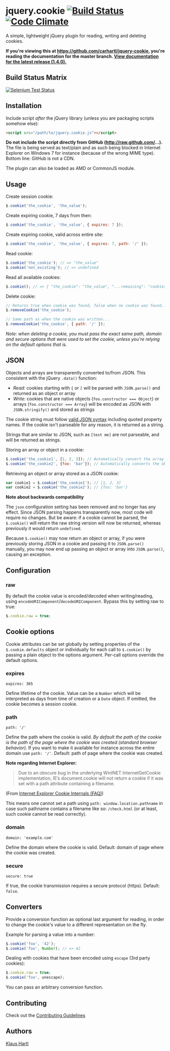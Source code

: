 # jquery.cookie [![Build Status](https://travis-ci.org/carhartl/jquery-cookie.png?branch=master)](https://travis-ci.org/carhartl/jquery-cookie) [![Code Climate](https://codeclimate.com/github/carhartl/jquery-cookie.png)](https://codeclimate.com/github/carhartl/jquery-cookie)

A simple, lightweight jQuery plugin for reading, writing and deleting cookies.

**If you're viewing this at https://github.com/carhartl/jquery-cookie, you're reading the documentation for the master branch.
[View documentation for the latest release (1.4.0).](https://github.com/carhartl/jquery-cookie/tree/v1.4.0)**

## Build Status Matrix

[![Selenium Test Status](https://saucelabs.com/browser-matrix/jquery-cookie.svg)](https://saucelabs.com/u/jquery-cookie)

## Installation

Include script *after* the jQuery library (unless you are packaging scripts somehow else):

```html
<script src="/path/to/jquery.cookie.js"></script>
```

**Do not include the script directly from GitHub (http://raw.github.com/...).** The file is being served as text/plain and as such being blocked
in Internet Explorer on Windows 7 for instance (because of the wrong MIME type). Bottom line: GitHub is not a CDN.

The plugin can also be loaded as AMD or CommonJS module.

## Usage

Create session cookie:

```javascript
$.cookie('the_cookie', 'the_value');
```

Create expiring cookie, 7 days from then:

```javascript
$.cookie('the_cookie', 'the_value', { expires: 7 });
```

Create expiring cookie, valid across entire site:

```javascript
$.cookie('the_cookie', 'the_value', { expires: 7, path: '/' });
```

Read cookie:

```javascript
$.cookie('the_cookie'); // => "the_value"
$.cookie('not_existing'); // => undefined
```

Read all available cookies:

```javascript
$.cookie(); // => { "the_cookie": "the_value", "...remaining": "cookies" }
```

Delete cookie:

```javascript
// Returns true when cookie was found, false when no cookie was found...
$.removeCookie('the_cookie');

// Same path as when the cookie was written...
$.removeCookie('the_cookie', { path: '/' });
```

*Note: when deleting a cookie, you must pass the exact same path, domain and secure options that were used to set the cookie, unless you're relying on the default options that is.*

## JSON

Objects and arrays are transparently converted to/from JSON. This consistent with the jQuery `.data()` function:

- *Read:* cookies starting with `{` or `[` will be parsed with `JSON.parse()` and returned as an object or array
- *Write:* cookies that are native objects (`foo.constructor === Object`) or arrays (`foo.constructor === Array`) will be encoded as JSON with `JSON.stringify()` and stored as strings

The cookie string must follow [valid JSON syntax](http://en.wikipedia.org/wiki/JSON#Data_types.2C_syntax_and_example) including quoted property names. If the cookie isn't parseable for any reason, it is returned as a string.

Strings that are similar to JSON, such as `[test me]` are not parseable, and will be returned as strings.

Storing an array or object in a cookie:

```javascript
$.cookie('the_cookie1', [1, 2, 3]); // Automatically convert the array to JSON.
$.cookie('the_cookie2', {foo: 'bar'}); // Automatically converts the object to JSON.
```

Retrieving an object or array stored as a JSON cookie:

```javascript
var cookie1 = $.cookie('the_cookie1'); // [1, 2, 3]
var cookie2 = $.cookie('the_cookie2'); // {foo: 'bar'}
```

**Note about backwards compatibility**

The `json` configuration setting has been removed and no longer has any effect. Since JSON parsing happens transparently now, most code will require no changes. But be aware: if a cookie cannot be parsed, the `$.cookie()` will return the raw string version will now be returned, whereas previously it would return `undefined`.

Because `$.cookie()` may now return an object or array, if you were previously storing JSON in a cookie and passing it to `JSON.parse()` manually, you may now end up passing an object or array into `JSON.parse()`, causing an exception.

## Configuration

### raw

By default the cookie value is encoded/decoded when writing/reading, using `encodeURIComponent`/`decodeURIComponent`. Bypass this by setting raw to true:

```javascript
$.cookie.raw = true;
```

## Cookie options

Cookie attributes can be set globally by setting properties of the `$.cookie.defaults` object or individually for each call to `$.cookie()` by passing a plain object to the options argument. Per-call options override the default options.

### expires

    expires: 365

Define lifetime of the cookie. Value can be a `Number` which will be interpreted as days from time of creation or a `Date` object. If omitted, the cookie becomes a session cookie.

### path

    path: '/'

Define the path where the cookie is valid. *By default the path of the cookie is the path of the page where the cookie was created (standard browser behavior).* If you want to make it available for instance across the entire domain use `path: '/'`. Default: path of page where the cookie was created.

**Note regarding Internet Explorer:**

> Due to an obscure bug in the underlying WinINET InternetGetCookie implementation, IE’s document.cookie will not return a cookie if it was set with a path attribute containing a filename.

(From [Internet Explorer Cookie Internals (FAQ)](http://blogs.msdn.com/b/ieinternals/archive/2009/08/20/wininet-ie-cookie-internals-faq.aspx))

This means one cannot set a path using `path: window.location.pathname` in case such pathname contains a filename like so: `/check.html` (or at least, such cookie cannot be read correctly).

### domain

    domain: 'example.com'

Define the domain where the cookie is valid. Default: domain of page where the cookie was created.

### secure

    secure: true

If true, the cookie transmission requires a secure protocol (https). Default: `false`.

## Converters

Provide a conversion function as optional last argument for reading, in order to change the cookie's value
to a different representation on the fly.

Example for parsing a value into a number:

```javascript
$.cookie('foo', '42');
$.cookie('foo', Number); // => 42
```

Dealing with cookies that have been encoded using `escape` (3rd party cookies):

```javascript
$.cookie.raw = true;
$.cookie('foo', unescape);
```

You can pass an arbitrary conversion function.

## Contributing

Check out the [Contributing Guidelines](CONTRIBUTING.md)

## Authors

[Klaus Hartl](https://github.com/carhartl)
